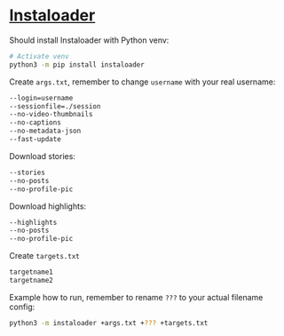 # [Instaloader](https://instaloader.github.io/)

Should install Instaloader with Python venv:

```sh
# Activate venv
python3 -m pip install instaloader
```

Create `args.txt`, remember to change `username` with your real username:

```txt
--login=username
--sessionfile=./session
--no-video-thumbnails
--no-captions
--no-metadata-json
--fast-update
```

Download stories:

```txt
--stories
--no-posts
--no-profile-pic
```

Download highlights:

```txt
--highlights
--no-posts
--no-profile-pic
```

Create `targets.txt`

```txt
targetname1
targetname2
```

Example how to run, remember to rename `???` to your actual filename config:

```sh
python3 -m instaloader +args.txt +??? +targets.txt
```
